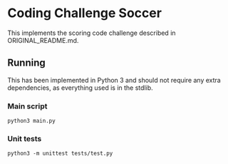 # Coding Challenge Soccer

This implements the scoring code challenge described in ORIGINAL_README.md.

## Running

This has been implemented in Python 3 and should not require any extra
dependencies, as everything used is in the stdlib.

### Main script

```
python3 main.py
```

### Unit tests

```
python3 -m unittest tests/test.py
```
